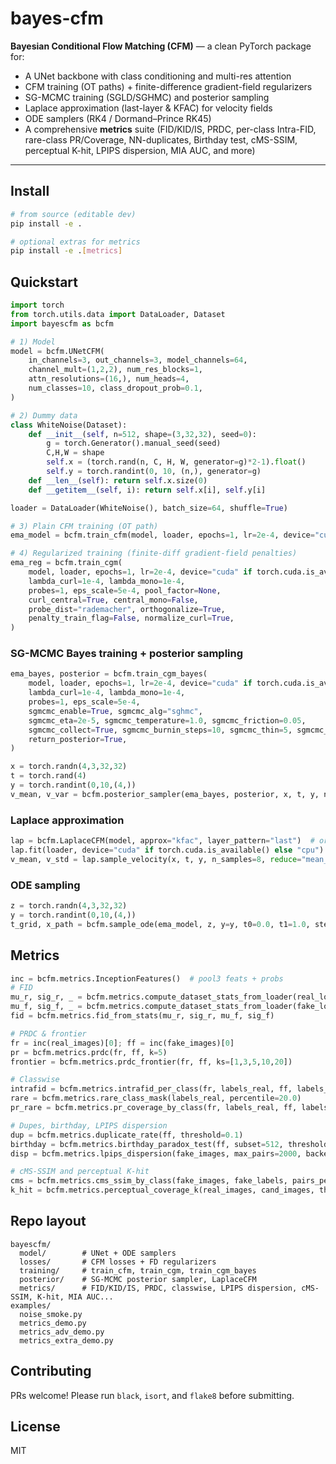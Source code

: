 # bayes-cfm

**Bayesian Conditional Flow Matching (CFM)** — a clean PyTorch package for:
- A UNet backbone with class conditioning and multi-res attention
- CFM training (OT paths) + finite-difference gradient-field regularizers
- SG-MCMC training (SGLD/SGHMC) and posterior sampling
- Laplace approximation (last-layer & KFAC) for velocity fields
- ODE samplers (RK4 / Dormand–Prince RK45)
- A comprehensive **metrics** suite (FID/KID/IS, PRDC, per-class Intra-FID, rare-class PR/Coverage, NN-duplicates, Birthday test, cMS-SSIM, perceptual K-hit, LPIPS dispersion, MIA AUC, and more)

---

## Install

```bash
# from source (editable dev)
pip install -e .

# optional extras for metrics
pip install -e .[metrics]
```

## Quickstart

```python
import torch
from torch.utils.data import DataLoader, Dataset
import bayescfm as bcfm

# 1) Model
model = bcfm.UNetCFM(
    in_channels=3, out_channels=3, model_channels=64,
    channel_mult=(1,2,2), num_res_blocks=1,
    attn_resolutions=(16,), num_heads=4,
    num_classes=10, class_dropout_prob=0.1,
)

# 2) Dummy data
class WhiteNoise(Dataset):
    def __init__(self, n=512, shape=(3,32,32), seed=0):
        g = torch.Generator().manual_seed(seed)
        C,H,W = shape
        self.x = (torch.rand(n, C, H, W, generator=g)*2-1).float()
        self.y = torch.randint(0, 10, (n,), generator=g)
    def __len__(self): return self.x.size(0)
    def __getitem__(self, i): return self.x[i], self.y[i]

loader = DataLoader(WhiteNoise(), batch_size=64, shuffle=True)

# 3) Plain CFM training (OT path)
ema_model = bcfm.train_cfm(model, loader, epochs=1, lr=2e-4, device="cuda" if torch.cuda.is_available() else "cpu")

# 4) Regularized training (finite-diff gradient-field penalties)
ema_reg = bcfm.train_cgm(
    model, loader, epochs=1, lr=2e-4, device="cuda" if torch.cuda.is_available() else "cpu",
    lambda_curl=1e-4, lambda_mono=1e-4,
    probes=1, eps_scale=5e-4, pool_factor=None,
    curl_central=True, central_mono=False,
    probe_dist="rademacher", orthogonalize=True,
    penalty_train_flag=False, normalize_curl=True,
)
```

### SG-MCMC Bayes training + posterior sampling

```python
ema_bayes, posterior = bcfm.train_cgm_bayes(
    model, loader, epochs=1, lr=2e-4, device="cuda" if torch.cuda.is_available() else "cpu",
    lambda_curl=1e-4, lambda_mono=1e-4,
    probes=1, eps_scale=5e-4,
    sgmcmc_enable=True, sgmcmc_alg="sghmc",
    sgmcmc_eta=2e-5, sgmcmc_temperature=1.0, sgmcmc_friction=0.05,
    sgmcmc_collect=True, sgmcmc_burnin_steps=10, sgmcmc_thin=5, sgmcmc_max_samples=10,
    return_posterior=True,
)

x = torch.randn(4,3,32,32)
t = torch.rand(4)
y = torch.randint(0,10,(4,))
v_mean, v_var = bcfm.posterior_sampler(ema_bayes, posterior, x, t, y, n_samples=5, reduce="mean_var")
```

### Laplace approximation

```python
lap = bcfm.LaplaceCFM(model, approx="kfac", layer_pattern="last")  # or approx="last_layer"
lap.fit(loader, device="cuda" if torch.cuda.is_available() else "cpu")
v_mean, v_std = lap.sample_velocity(x, t, y, n_samples=8, reduce="mean_std")
```

### ODE sampling

```python
z = torch.randn(4,3,32,32)
y = torch.randint(0,10,(4,))
t_grid, x_path = bcfm.sample_ode(ema_model, z, y=y, t0=0.0, t1=1.0, steps=50, method="rk45")
```

## Metrics

```python
inc = bcfm.metrics.InceptionFeatures()  # pool3 feats + probs
# FID
mu_r, sig_r, _ = bcfm.metrics.compute_dataset_stats_from_loader(real_loader, inc)
mu_f, sig_f, _ = bcfm.metrics.compute_dataset_stats_from_loader(fake_loader, inc)
fid = bcfm.metrics.fid_from_stats(mu_r, sig_r, mu_f, sig_f)

# PRDC & frontier
fr = inc(real_images)[0]; ff = inc(fake_images)[0]
pr = bcfm.metrics.prdc(fr, ff, k=5)
frontier = bcfm.metrics.prdc_frontier(fr, ff, ks=[1,3,5,10,20])

# Classwise
intrafid = bcfm.metrics.intrafid_per_class(fr, labels_real, ff, labels_fake)
rare = bcfm.metrics.rare_class_mask(labels_real, percentile=20.0)
pr_rare = bcfm.metrics.pr_coverage_by_class(fr, labels_real, ff, labels_fake, k=5, only_classes=rare)

# Dupes, birthday, LPIPS dispersion
dup = bcfm.metrics.duplicate_rate(ff, threshold=0.1)
birthday = bcfm.metrics.birthday_paradox_test(ff, subset=512, threshold=0.1, trials=5)
disp = bcfm.metrics.lpips_dispersion(fake_images, max_pairs=2000, backend="vgg")

# cMS-SSIM and perceptual K-hit
cms = bcfm.metrics.cms_ssim_by_class(fake_images, fake_labels, pairs_per_class=500)
k_hit = bcfm.metrics.perceptual_coverage_k(real_images, cand_images, threshold=0.5, backend="vgg")
```

## Repo layout

```text
bayescfm/
  model/        # UNet + ODE samplers
  losses/       # CFM losses + FD regularizers
  training/     # train_cfm, train_cgm, train_cgm_bayes
  posterior/    # SG-MCMC posterior sampler, LaplaceCFM
  metrics/      # FID/KID/IS, PRDC, classwise, LPIPS dispersion, cMS-SSIM, K-hit, MIA AUC...
examples/
  noise_smoke.py
  metrics_demo.py
  metrics_adv_demo.py
  metrics_extra_demo.py
```

## Contributing

PRs welcome! Please run `black`, `isort`, and `flake8` before submitting.

## License

MIT
